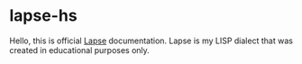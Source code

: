 # lapse-hs

Hello, this is official [Lapse](https://github.com/ProggerX/lapse-hs) documentation. Lapse is my LISP dialect that was created in educational purposes only.
